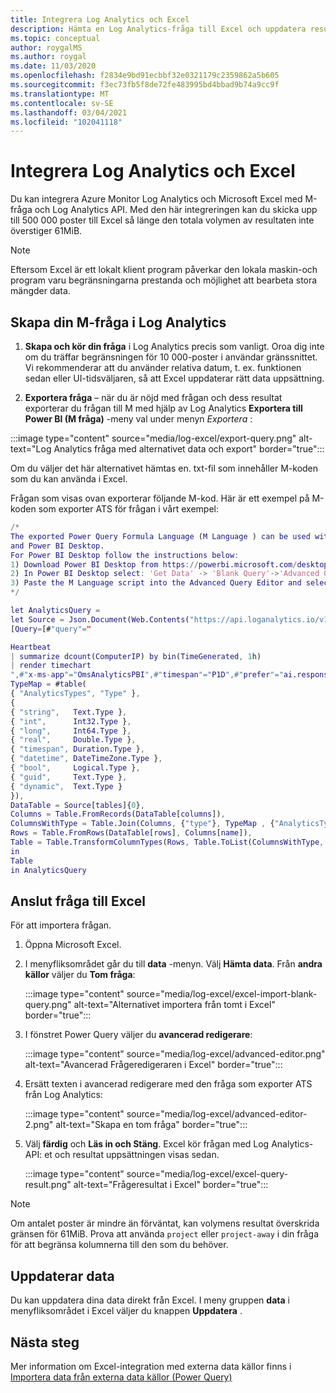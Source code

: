 ```yaml
---
title: Integrera Log Analytics och Excel
description: Hämta en Log Analytics-fråga till Excel och uppdatera resultatet i Excel.
ms.topic: conceptual
author: roygalMS
ms.author: roygal
ms.date: 11/03/2020
ms.openlocfilehash: f2834e9bd91ecbbf32e0321179c2359862a5b605
ms.sourcegitcommit: f3ec73fb5f8de72fe483995bd4bbad9b74a9cc9f
ms.translationtype: MT
ms.contentlocale: sv-SE
ms.lasthandoff: 03/04/2021
ms.locfileid: "102041118"
---
```

# <a name="integrate-log-analytics-and-excel"></a>Integrera Log Analytics och Excel

Du kan integrera Azure Monitor Log Analytics och Microsoft Excel med M-fråga och Log Analytics API. Med den här integreringen kan du skicka upp till 500 000 poster till Excel så länge den totala volymen av resultaten inte överstiger 61MiB.

> [!NOTE]
> Eftersom Excel är ett lokalt klient program påverkar den lokala maskin-och program varu begränsningarna prestanda och möjlighet att bearbeta stora mängder data.

## <a name="create-your-m-query-in-log-analytics"></a>Skapa din M-fråga i Log Analytics 

1. **Skapa och kör din fråga** i Log Analytics precis som vanligt. Oroa dig inte om du träffar begränsningen för 10 000-poster i användar gränssnittet.  Vi rekommenderar att du använder relativa datum, t. ex. funktionen sedan eller UI-tidsväljaren, så att Excel uppdaterar rätt data uppsättning.
  
2. **Exportera fråga** – när du är nöjd med frågan och dess resultat exporterar du frågan till M med hjälp av Log Analytics **Exportera till Power BI (M fråga)** -meny val under menyn *Exportera* :

:::image type="content" source="media/log-excel/export-query.png" alt-text="Log Analytics fråga med alternativet data och export" border="true":::



Om du väljer det här alternativet hämtas en. txt-fil som innehåller M-koden som du kan använda i Excel.

Frågan som visas ovan exporterar följande M-kod. Här är ett exempel på M-koden som exporter ATS för frågan i vårt exempel:

```m
/*
The exported Power Query Formula Language (M Language ) can be used with Power Query in Excel
and Power BI Desktop.
For Power BI Desktop follow the instructions below: 
1) Download Power BI Desktop from https://powerbi.microsoft.com/desktop/
2) In Power BI Desktop select: 'Get Data' -> 'Blank Query'->'Advanced Query Editor'
3) Paste the M Language script into the Advanced Query Editor and select 'Done'
*/

let AnalyticsQuery =
let Source = Json.Document(Web.Contents("https://api.loganalytics.io/v1/workspaces/ddcfc599-cae0-48ee-9026-fffffffffffff/query", 
[Query=[#"query"="

Heartbeat 
| summarize dcount(ComputerIP) by bin(TimeGenerated, 1h)    
| render timechart
",#"x-ms-app"="OmsAnalyticsPBI",#"timespan"="P1D",#"prefer"="ai.response-thinning=true"],Timeout=#duration(0,0,4,0)])),
TypeMap = #table(
{ "AnalyticsTypes", "Type" }, 
{ 
{ "string",   Text.Type },
{ "int",      Int32.Type },
{ "long",     Int64.Type },
{ "real",     Double.Type },
{ "timespan", Duration.Type },
{ "datetime", DateTimeZone.Type },
{ "bool",     Logical.Type },
{ "guid",     Text.Type },
{ "dynamic",  Text.Type }
}),
DataTable = Source[tables]{0},
Columns = Table.FromRecords(DataTable[columns]),
ColumnsWithType = Table.Join(Columns, {"type"}, TypeMap , {"AnalyticsTypes"}),
Rows = Table.FromRows(DataTable[rows], Columns[name]), 
Table = Table.TransformColumnTypes(Rows, Table.ToList(ColumnsWithType, (c) => { c{0}, c{3}}))
in
Table
in AnalyticsQuery
```

## <a name="connect-query-to-excel"></a>Anslut fråga till Excel 

För att importera frågan. 

1. Öppna Microsoft Excel. 
1. I menyfliksområdet går du till **data** -menyn. Välj **Hämta data**. Från **andra källor** väljer du **Tom fråga**:
 
   :::image type="content" source="media/log-excel/excel-import-blank-query.png" alt-text="Alternativet importera från tomt i Excel" border="true":::

1. I fönstret Power Query väljer du **avancerad redigerare**:

   :::image type="content" source="media/log-excel/advanced-editor.png" alt-text="Avancerad Frågeredigeraren i Excel" border="true":::

 
1. Ersätt texten i avancerad redigerare med den fråga som exporter ATS från Log Analytics:

   :::image type="content" source="media/log-excel/advanced-editor-2.png" alt-text="Skapa en tom fråga" border="true":::
 
1. Välj **färdig** och **Läs in och Stäng**. Excel kör frågan med Log Analytics-API: et och resultat uppsättningen visas sedan.
 

   :::image type="content" source="media/log-excel/excel-query-result.png" alt-text="Frågeresultat i Excel" border="true":::

> [!Note]
> Om antalet poster är mindre än förväntat, kan volymens resultat överskrida gränsen för 61MiB. Prova att använda `project` eller `project-away` i din fråga för att begränsa kolumnerna till den som du behöver.

##  <a name="refreshing--data"></a>Uppdaterar data

Du kan uppdatera dina data direkt från Excel. I meny gruppen **data** i menyfliksområdet i Excel väljer du knappen **Uppdatera** .
 
## <a name="next-steps"></a>Nästa steg

Mer information om Excel-integration med externa data källor finns i [Importera data från externa data källor (Power Query)](https://support.office.com/article/import-data-from-external-data-sources-power-query-be4330b3-5356-486c-a168-b68e9e616f5a)